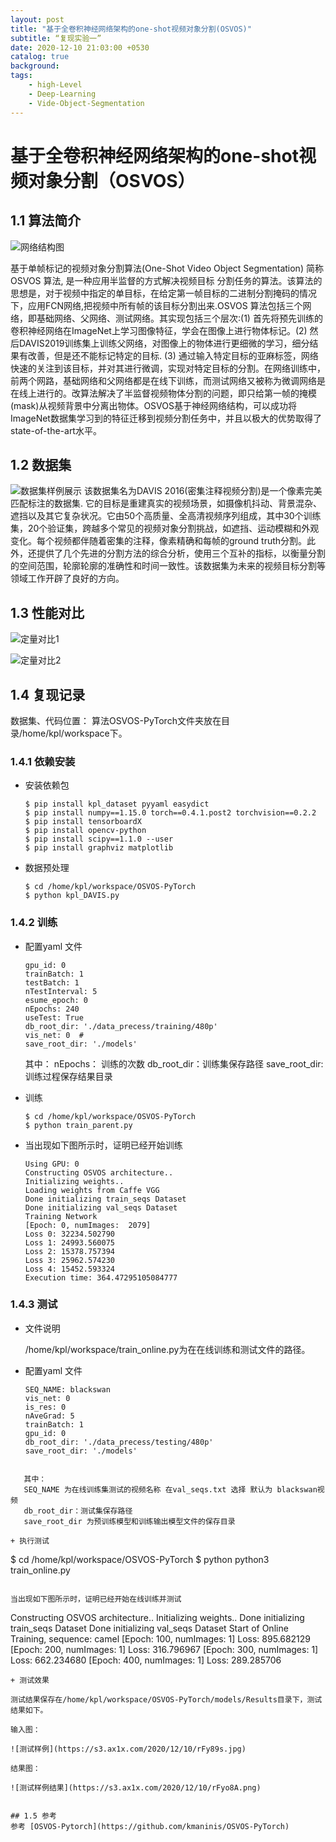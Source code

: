 ```yaml
---
layout: post
title: "基于全卷积神经网络架构的one-shot视频对象分割(OSVOS)"
subtitle: “复现实验一”
date: 2020-12-10 21:03:00 +0530
catalog: true
background:
tags:
    - high-Level
    - Deep-Learning
    - Vide-Object-Segmentation
---
```


# 基于全卷积神经网络架构的one-shot视频对象分割（OSVOS）

## 1.1 算法简介
![网络结构图](https://s3.ax1x.com/2020/12/10/rF6mG9.png)

基于单帧标记的视频对象分割算法(One-Shot Video Object Segmentation) 简称 OSVOS 算法, 是一种应用半监督的方式解决视频目标
分割任务的算法。该算法的思想是，对于视频中指定的单目标，在给定第一帧目标的二进制分割掩码的情况下，应用FCN网络,把视频中所有帧的该目标分割出来.OSVOS 算法包括三个网络，即基础网络、父网络、测试网络。其实现包括三个层次:(1) 首先将预先训练的卷积神经网络在ImageNet上学习图像特征，学会在图像上进行物体标记。(2) 然后DAVIS2019训练集上训练父网络，对图像上的物体进行更细微的学习，细分结果有改善，但是还不能标记特定的目标. (3) 通过输入特定目标的亚麻标签，网络快速的关注到该目标，并对其进行微调，实现对特定目标的分割。在网络训练中，前两个网路，基础网络和父网络都是在线下训练，而测试网络又被称为微调网络是在线上进行的。改算法解决了半监督视频物体分割的问题，即只给第一帧的掩模(mask)从视频背景中分离出物体。OSVOS基于神经网络结构，可以成功将ImageNet数据集学习到的特征迁移到视频分割任务中，并且以极大的优势取得了state-of-the-art水平。

## 1.2 数据集
![数据集样例展示](https://s3.ax1x.com/2020/12/10/rFcjpj.jpg)
该数据集名为DAVIS 2016(密集注释视频分割)是一个像素完美匹配标注的数据集. 它的目标是重建真实的视频场景，如摄像机抖动、背景混杂、遮挡以及其它复杂状况。它由50个高质量、全高清视频序列组成，其中30个训练集，20个验证集，跨越多个常见的视频对象分割挑战，如遮挡、运动模糊和外观变化。每个视频都伴随着密集的注释，像素精确和每帧的ground truth分割。此外，还提供了几个先进的分割方法的综合分析，使用三个互补的指标，以衡量分割的空间范围，轮廓轮廓的准确性和时间一致性。该数据集为未来的视频目标分割等领域工作开辟了良好的方向。


## 1.3 性能对比

![定量对比1](https://s3.ax1x.com/2020/12/10/rFcPWd.png)

![定量对比2](https://s3.ax1x.com/2020/12/10/rFcdfJ.png)


## 1.4 复现记录
数据集、代码位置： 算法OSVOS-PyTorch文件夹放在目录/home/kpl/workspace下。

### 1.4.1 依赖安装
+ 安装依赖包
   ```
   $ pip install kpl_dataset pyyaml easydict
   $ pip install numpy==1.15.0 torch==0.4.1.post2 torchvision==0.2.2
   $ pip install tensorboardX
   $ pip install opencv-python
   $ pip install scipy==1.1.0 --user
   $ pip install graphviz matplotlib

   ```

+ 数据预处理
   ```
   $ cd /home/kpl/workspace/OSVOS-PyTorch
   $ python kpl_DAVIS.py
   ```

### 1.4.2  训练
+ 配置yaml 文件

   ```
   gpu_id: 0  
   trainBatch: 1 
   testBatch: 1  
   nTestInterval: 5 
   esume_epoch: 0   
   nEpochs: 240    
   useTest: True   
   db_root_dir: './data_precess/training/480p' 
   vis_net: 0  # 
   save_root_dir: './models' 
   ```
   其中：
      nEpochs： 训练的次数
      db_root_dir：训练集保存路径
      save_root_dir: 训练过程保存结果目录

+ 训练
   ```
   $ cd /home/kpl/workspace/OSVOS-PyTorch
   $ python train_parent.py
   ```

+ 当出现如下图所示时，证明已经开始训练

   ```
   Using GPU: 0 
   Constructing OSVOS architecture..
   Initializing weights..
   Loading weights from Caffe VGG
   Done initializing train_seqs Dataset
   Done initializing val_seqs Dataset
   Training Network
   [Epoch: 0, numImages:  2079]
   Loss 0: 32234.502790
   Loss 1: 24993.560075
   Loss 2: 15378.757394
   Loss 3: 25962.574230
   Loss 4: 15452.593324
   Execution time: 364.47295105084777
   ```

###  1.4.3 测试

+ 文件说明
  
  /home/kpl/workspace/train_online.py为在在线训练和测试文件的路径。


+ 配置yaml 文件

   ```
   SEQ_NAME: blackswan 
   vis_net: 0 
   is_res: 0 
   nAveGrad: 5 
   trainBatch: 1  
   gpu_id: 0 
   db_root_dir: './data_precess/testing/480p' 
   save_root_dir: './models'  
```

   其中：
   SEQ_NAME 为在线训练集测试的视频名称 在val_seqs.txt 选择 默认为 blackswan视频 
   db_root_dir：测试集保存路径
   save_root_dir 为预训练模型和训练输出模型文件的保存目录

+ 执行测试

   ```
   $ cd /home/kpl/workspace/OSVOS-PyTorch
   $ python python3 train_online.py 
   ```

   当出现如下图所示时，证明已经开始在线训练并测试

   ```
   Constructing OSVOS architecture..
   Initializing weights..
   Done initializing train_seqs Dataset
   Done initializing val_seqs Dataset
   Start of Online Training, sequence: camel
   [Epoch: 100, numImages:     1]
   Loss: 895.682129
   [Epoch: 200, numImages:     1]
   Loss: 316.796967
   [Epoch: 300, numImages:     1]
   Loss: 662.234680
   [Epoch: 400, numImages:     1]
   Loss: 289.285706
   ```
+ 测试效果

   测试结果保存在/home/kpl/workspace/OSVOS-PyTorch/models/Results目录下，测试结果如下。

   输入图：

![测试样例](https://s3.ax1x.com/2020/12/10/rFy89s.jpg)

   结果图：

![测试样例结果](https://s3.ax1x.com/2020/12/10/rFyo8A.png)


## 1.5 参考
   参考 [OSVOS-Pytorch](https://github.com/kmaninis/OSVOS-PyTorch)


